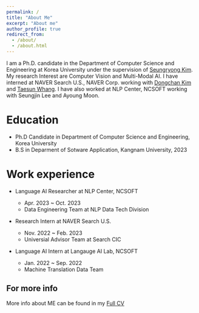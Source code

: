 ```yaml
---
permalink: /
title: "About Me"
excerpt: "About me"
author_profile: true
redirect_from: 
  - /about/
  - /about.html
---
```


I am a Ph.D. candidate in the Department of Computer Science and Engineering at Korea University under the supervision of [Seungryong Kim](https://seungryong.github.io/). My research Interest are Computer Vision and Multi-Modal AI. I
have interned at NAVER Search U.S., NAVER Corp. working with [Dongchan Kim](https://dongchankim.io/) and [Taesun Whang](taesunwhang.github.io).  I have also worked at NLP Center, NCSOFT working with Seungjin Lee and Ayoung Moon.

Education
======
* Ph.D Candidate in Department of Computer Science and Engineering, Korea University
* B.S in Deparment of Sotware Application, Kangnam University, 2023
<!-- * B.S. in GitHub, GitHub University, 2012 --> 

Work experience
======
* Language AI Researcher at NLP Center, NCSOFT
  * Apr. 2023 ~ Oct. 2023
  * Data Engineering Team at NLP Data Tech Division

* Research Intern at NAVER Search U.S.
  * Nov. 2022 ~ Feb. 2023
  * Universial Advisor Team at Search CIC
 
* Language AI Intern at Langauge AI Lab, NCSOFT
  * Jan. 2022 ~ Sep. 2022
  * Machine Translation Data Team

For more info
------
More info about ME can be found in my [Full CV](https://sangbeomlim.github.io/cv)
